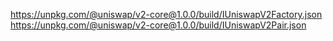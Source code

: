 https://unpkg.com/@uniswap/v2-core@1.0.0/build/IUniswapV2Factory.json
https://unpkg.com/@uniswap/v2-core@1.0.0/build/IUniswapV2Pair.json

